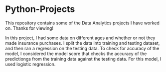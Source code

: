 # Python-Projects
This repository contains some of the Data Analytics projects I have worked on. Thanks for viewing!

In this project, I had some data on different ages and whether or not they made insurance purchases. I split the data into training and testing dataset, and then ran a regression on the testing data. To check for accuracy of the model, I considered the model score that checks the accuracy of the predictiongs from the training data against the testing data. For this model, I used logistic regression.
